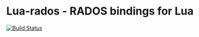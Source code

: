 # Lua-rados - RADOS bindings for Lua

[![Build Status](https://travis-ci.org/noahdesu/lua-rados.png)](https://travis-ci.org/noahdesu/lua-rados)
